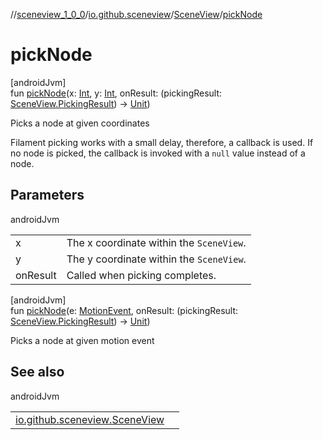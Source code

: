 //[sceneview_1_0_0](../../../index.md)/[io.github.sceneview](../index.md)/[SceneView](index.md)/[pickNode](pick-node.md)

# pickNode

[androidJvm]\
fun [pickNode](pick-node.md)(x: [Int](https://kotlinlang.org/api/latest/jvm/stdlib/kotlin/-int/index.html), y: [Int](https://kotlinlang.org/api/latest/jvm/stdlib/kotlin/-int/index.html), onResult: (pickingResult: [SceneView.PickingResult](-picking-result/index.md)) -&gt; [Unit](https://kotlinlang.org/api/latest/jvm/stdlib/kotlin/-unit/index.html))

Picks a node at given coordinates

Filament picking works with a small delay, therefore, a callback is used. If no node is picked, the callback is invoked with a `null` value instead of a node.

## Parameters

androidJvm

| | |
|---|---|
| x | The x coordinate within the `SceneView`. |
| y | The y coordinate within the `SceneView`. |
| onResult | Called when picking completes. |

[androidJvm]\
fun [pickNode](pick-node.md)(e: [MotionEvent](https://developer.android.com/reference/kotlin/android/view/MotionEvent.html), onResult: (pickingResult: [SceneView.PickingResult](-picking-result/index.md)) -&gt; [Unit](https://kotlinlang.org/api/latest/jvm/stdlib/kotlin/-unit/index.html))

Picks a node at given motion event

## See also

androidJvm

| | |
|---|---|
| [io.github.sceneview.SceneView](pick-node.md) |  |
